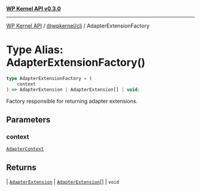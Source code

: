 [**WP Kernel API v0.3.0**](../../../README.md)

---

[WP Kernel API](../../../README.md) / [@wpkernel/cli](../README.md) / AdapterExtensionFactory

# Type Alias: AdapterExtensionFactory()

```ts
type AdapterExtensionFactory = (
	context
) => AdapterExtension | AdapterExtension[] | void;
```

Factory responsible for returning adapter extensions.

## Parameters

### context

[`AdapterContext`](../interfaces/AdapterContext.md)

## Returns

\| [`AdapterExtension`](../interfaces/AdapterExtension.md)
\| [`AdapterExtension`](../interfaces/AdapterExtension.md)[]
\| `void`

